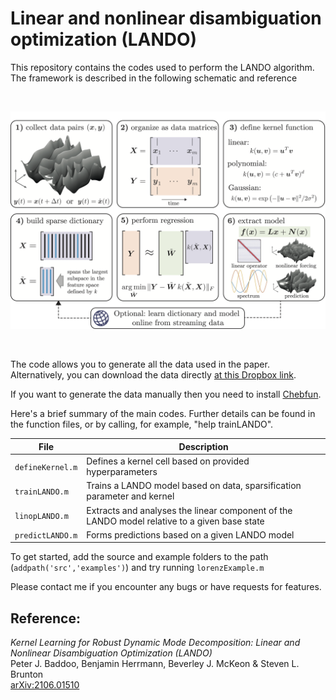 # Linear and nonlinear disambiguation optimization (LANDO)
This repository contains the codes used to perform the LANDO algorithm.
The framework is described in the following schematic and reference

<br/>
<p align="center"> 
<img src="images/schematic.png?raw=true" width="700px">
</p>
<br/>

The code allows you to generate all the data used in the paper. Alternatively, you can download the data directly [at this Dropbox link](https://www.dropbox.com/sh/ym5iypkjontzydy/AACnYWmXGoIZt7VXSl-DM0waa?dl=0).

If you want to generate the data manually then you need to install [Chebfun](https://www.chebfun.org).

Here's a brief summary of the main codes. Further details can be found in the function files, or by calling, for example, "help trainLANDO".

File | Description
------------ | -------------
```defineKernel.m``` | Defines a kernel cell based on provided hyperparameters
```trainLANDO.m``` | Trains a LANDO model based on data, sparsification parameter and kernel
```linopLANDO.m```| Extracts and analyses the linear component of the LANDO model relative to a given base state
```predictLANDO.m``` | Forms predictions based on a given LANDO model


To get started, add the source and example folders to the path (```addpath('src','examples')```) and  try running ```lorenzExample.m```

Please contact me if you encounter any bugs or have requests for features.

## Reference:
_Kernel Learning for Robust Dynamic Mode Decomposition: Linear and Nonlinear Disambiguation Optimization (LANDO)_  
Peter J. Baddoo, Benjamin Herrmann, Beverley J. McKeon & Steven L. Brunton  
[arXiv:2106.01510](https://arxiv.org/abs/2106.01510)
